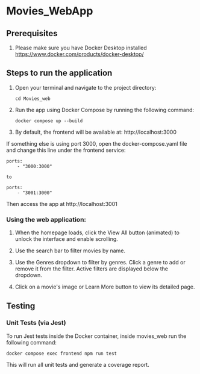 # Movies_WebApp

## Prerequisites

1. Please make sure you have Docker Desktop installed https://www.docker.com/products/docker-desktop/

## Steps to run the application

1.  Open your terminal and navigate to the project directory:

        cd Movies_web

2.  Run the app using Docker Compose by running the following command:

        docker compose up --build

3.  By default, the frontend will be available at: http://localhost:3000

If something else is using port 3000, open the docker-compose.yaml file and change this line under the frontend service:

    ports:
        - "3000:3000"

    to

    ports:
        - "3001:3000"

Then access the app at http://localhost:3001

### Using the web application:

1. When the homepage loads, click the View All button (animated) to unlock the interface and enable scrolling.

2. Use the search bar to filter movies by name.

3. Use the Genres dropdown to filter by genres. Click a genre to add or remove it from the filter. Active filters are displayed below the dropdown.

4. Click on a movie's image or Learn More button to view its detailed page.

## Testing

### Unit Tests (via Jest)

To run Jest tests inside the Docker container, inside movies_web run the following command:

    docker compose exec frontend npm run test

This will run all unit tests and generate a coverage report.
